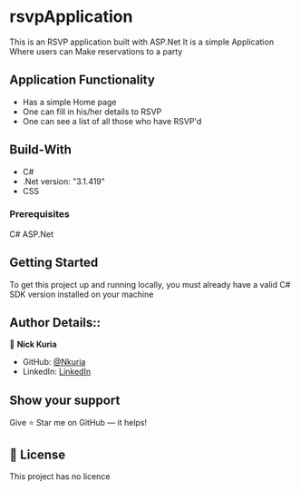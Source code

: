 ﻿# rsvpApplication
This is an RSVP application built with ASP.Net
It is a simple Application Where users can Make reservations to a party




## Application Functionality
- Has a simple Home page
- One can fill in his/her details to RSVP
- One can see a list of all those who have RSVP'd


## Build-With

- C#
- .Net version: "3.1.419"
- CSS



### Prerequisites
C#
ASP.Net

## Getting Started


To get this project up and running locally, you must already have a valid C# SDK version installed on your machine


## Author Details::

👤 **Nick Kuria**
- GitHub: [@Nkuria](https://github.com/Nkuria)
- LinkedIn: [LinkedIn](https://www.linkedin.com/in/nkuria)


## Show your support

Give ⭐ Star me on GitHub — it helps!

## 📝 License

This project has no licence 


